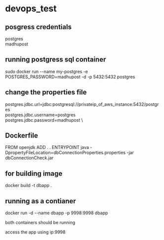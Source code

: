 # devops_test

posgress credentials
--------------------

postgres \
madhupost

running postgress sql container
-----------------------------
sudo docker run --name my-postgres -e POSTGRES_PASSWORD=madhupost -d -p 5432:5432 postgres
 
 
 change the properties file
 ---------------------------
 
postgres.jdbc.url=jdbc:postgresql://privateip_of_aws_instance:5432/postgres \
postgres.jdbc.username=postgres \
postgres.jdbc.password=madhupost \

 
 Dockerfile
 ----------
FROM openjdk
ADD . .
ENTRYPOINT java -DpropertyFileLocation=dbConnectionProperties.properties -jar dbConnectionCheck.jar


for building image
-------------------
docker build -t dbapp .

running as a contianer
---------------------

docker run -d --name dbapp -p 9998:9998 dbapp

both containers should be running

access the app using ip:9998


